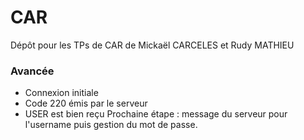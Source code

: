 # CAR
Dépôt pour les TPs de CAR de Mickaël CARCELES et Rudy MATHIEU

### Avancée
- Connexion initiale
- Code 220 émis par le serveur
- USER est bien reçu
Prochaine étape : message du serveur pour l'username puis gestion du mot de passe.